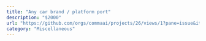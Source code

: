 ```yaml
---
title: "Any car brand / platform port"
description: "$2000"
url: "https://github.com/orgs/commaai/projects/26/views/1?pane=issue&itemId=47913774"
category: "Miscellaneous"
---
```

